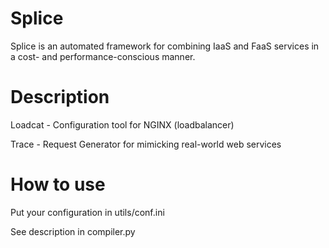 # Splice

Splice is an automated framework for combining IaaS and FaaS services in a cost- and performance-conscious manner.

# Description

Loadcat - Configuration tool for NGINX (loadbalancer)

Trace - Request Generator for mimicking real-world web services

# How to use

Put your configuration in utils/conf.ini

See description in compiler.py 






